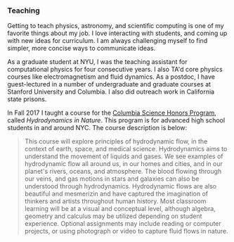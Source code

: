 ### Teaching

Getting to teach physics, astronomy, and scientific computing is one of my favorite things about my job. I love interacting with students, and coming up with new ideas for curriculum. I am always challenging myself to find simpler, more concise ways to communicate ideas.

As a graduate student at NYU, I was the teaching assistant for computational physics for four consecutive years. I also TA'd core physics courses like electromagnetism and fluid dynamics. As a postdoc, I have guest-lectured in a number of undergraduate and graduate courses at Stanford University and Columbia. I also did outreach work in California state prisons.

In Fall 2017 I taught a course for the [Columbia Science Honors Program](http://www.columbia.edu/cu/shp/), called _Hydrodynamics in Nature_. This program is for advanced high school students in and around NYC. The course description is below:

>This course will explore principles of hydrodynamic flow, in the context of earth, space, and medical science. Hydrodynamics aims to understand the movement of liquids and gases. We see examples of hydrodynamic flow all around us, in our homes and cities, and in our planet's rivers, oceans, and atmosphere. The blood flowing through our veins, and gas motions in stars and galaxies can also be understood through hydrodynamics. Hydrodynamic flows are also beautiful and mesmerizin and have captured the imagination of thinkers and artists throughout human history. Most classroom learning will be at a visual and conceptual level, although algebra, geometry and calculus may be utilized depending on student experience. Optional assignments may include reading or computer projects, or using photograph or video to capture fluid flows in nature.

